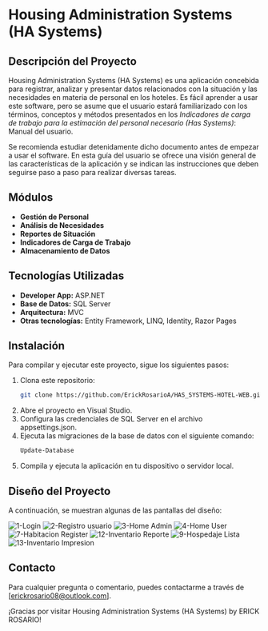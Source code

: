 # Housing Administration Systems (HA Systems)

## Descripción del Proyecto

Housing Administration Systems (HA Systems) es una aplicación concebida para registrar, analizar y presentar datos relacionados con la situación y las necesidades en materia de personal en los hoteles. Es fácil aprender a usar este software, pero se asume que el usuario estará familiarizado con los términos, conceptos y métodos presentados en los *Indicadores de carga de trabajo para la estimación del personal necesario (Has Systems)*: Manual del usuario.

Se recomienda estudiar detenidamente dicho documento antes de empezar a usar el software. En esta guía del usuario se ofrece una visión general de las características de la aplicación y se indican las instrucciones que deben seguirse paso a paso para realizar diversas tareas.

## Módulos

- **Gestión de Personal**
- **Análisis de Necesidades**
- **Reportes de Situación**
- **Indicadores de Carga de Trabajo**
- **Almacenamiento de Datos**

## Tecnologías Utilizadas

- **Developer App:** ASP.NET
- **Base de Datos:** SQL Server
- **Arquitectura:** MVC
- **Otras tecnologías:** Entity Framework, LINQ, Identity, Razor Pages

## Instalación

Para compilar y ejecutar este proyecto, sigue los siguientes pasos:

1. Clona este repositorio:
   ```bash
   git clone https://github.com/ErickRosarioA/HAS_SYSTEMS-HOTEL-WEB.git

2. Abre el proyecto en Visual Studio.
3. Configura las credenciales de SQL Server en el archivo appsettings.json.
4. Ejecuta las migraciones de la base de datos con el siguiente comando:
     ```bash
    Update-Database
5. Compila y ejecuta la aplicación en tu dispositivo o servidor local.

## Diseño del Proyecto

A continuación, se muestran algunas de las pantallas del diseño:

![1-Login](https://github.com/user-attachments/assets/c4849c0f-c3d1-4a12-8da7-a63162a2416f)
![2-Registro usuario](https://github.com/user-attachments/assets/5dfb24db-776a-462e-9ef4-c2d780d8ee84)
![3-Home Admin](https://github.com/user-attachments/assets/b42f977f-e118-4982-a4c2-d85614804586)
![4-Home User](https://github.com/user-attachments/assets/e2bccb19-c2b3-4f73-83d1-633ea6ac10f1)
![7-Habitacion Register](https://github.com/user-attachments/assets/caf30bb5-086f-4338-8252-b2c3ab1c0cba)
![12-Inventario Reporte](https://github.com/user-attachments/assets/b83ec7b6-015f-4d43-8979-4f844a6ba324)
![9-Hospedaje Lista](https://github.com/user-attachments/assets/abde276a-6bed-4b1b-bbee-21629a58b3cd)
![13-Inventario Impresion](https://github.com/user-attachments/assets/00935ec5-fc82-42ce-96b1-7134b2ec4d6b)


## Contacto
Para cualquier pregunta o comentario, puedes contactarme a través de [erickrosario08@outlook.com].

¡Gracias por visitar Housing Administration Systems (HA Systems) by ERICK ROSARIO!


   
